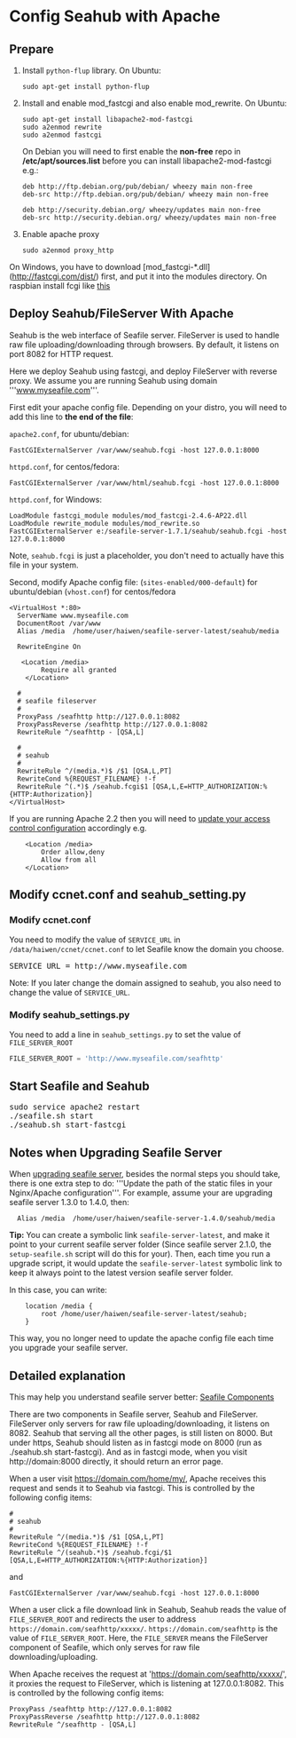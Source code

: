# Config Seahub with Apache

## Prepare

1. Install <code>python-flup</code> library. On Ubuntu:

    ```
    sudo apt-get install python-flup
    ```

2. Install and enable mod_fastcgi and also enable mod_rewrite. On Ubuntu:

    ```
    sudo apt-get install libapache2-mod-fastcgi
    sudo a2enmod rewrite
    sudo a2enmod fastcgi
    ```
   
    On Debian you will need to first enable the **non-free** repo in **/etc/apt/sources.list** before you can install libapache2-mod-fastcgi e.g.:
    
    ```
    deb http://ftp.debian.org/pub/debian/ wheezy main non-free
    deb-src http://ftp.debian.org/pub/debian/ wheezy main non-free

    deb http://security.debian.org/ wheezy/updates main non-free
    deb-src http://security.debian.org/ wheezy/updates main non-free
    ```
3. Enable apache proxy

    ```
    sudo a2enmod proxy_http
    ```

On Windows, you have to download  [mod_fastcgi-*.dll] (http://fastcgi.com/dist/) first, and put it into the modules directory.
On raspbian install fcgi like [this](http://raspberryserver.blogspot.co.at/2013/02/installing-lamp-with-fastcgi-php-fpm.html)
## Deploy Seahub/FileServer With Apache

Seahub is the web interface of Seafile server. FileServer is used to handle raw file uploading/downloading through browsers. By default, it listens on port 8082 for HTTP request.

Here we deploy Seahub using fastcgi, and deploy FileServer with reverse proxy. We assume you are running Seahub using domain '''www.myseafile.com'''.

First edit your apache config file. Depending on your distro, you will need to add this line to **the end of the file**:

`apache2.conf`, for ubuntu/debian:
```
FastCGIExternalServer /var/www/seahub.fcgi -host 127.0.0.1:8000
```

`httpd.conf`, for centos/fedora:
```
FastCGIExternalServer /var/www/html/seahub.fcgi -host 127.0.0.1:8000
```

`httpd.conf`, for Windows:
```
LoadModule fastcgi_module modules/mod_fastcgi-2.4.6-AP22.dll
LoadModule rewrite_module modules/mod_rewrite.so
FastCGIExternalServer e:/seafile-server-1.7.1/seahub/seahub.fcgi -host 127.0.0.1:8000

```


Note, `seahub.fcgi` is just a placeholder, you don't need to actually have this file in your system.

Second, modify Apache config file:
(`sites-enabled/000-default`) for ubuntu/debian
(`vhost.conf`) for centos/fedora

```
<VirtualHost *:80>
  ServerName www.myseafile.com
  DocumentRoot /var/www
  Alias /media  /home/user/haiwen/seafile-server-latest/seahub/media

  RewriteEngine On

   <Location /media>
        Require all granted
    </Location>

  #
  # seafile fileserver
  #
  ProxyPass /seafhttp http://127.0.0.1:8082
  ProxyPassReverse /seafhttp http://127.0.0.1:8082
  RewriteRule ^/seafhttp - [QSA,L]

  #
  # seahub
  #
  RewriteRule ^/(media.*)$ /$1 [QSA,L,PT]
  RewriteCond %{REQUEST_FILENAME} !-f
  RewriteRule ^(.*)$ /seahub.fcgi$1 [QSA,L,E=HTTP_AUTHORIZATION:%{HTTP:Authorization}]
</VirtualHost>
```

If you are running Apache 2.2 then you will need to [update your access control configuration](https://httpd.apache.org/docs/2.4/upgrading.html#access) accordingly e.g.

```
    <Location /media>
        Order allow,deny
        Allow from all
    </Location>
```

## Modify ccnet.conf and seahub_setting.py

### Modify ccnet.conf

You need to modify the value of <code>SERVICE_URL</code> in <code>/data/haiwen/ccnet/ccnet.conf</code>
to let Seafile know the domain you choose.

<pre>
SERVICE_URL = http://www.myseafile.com
</pre>

Note: If you later change the domain assigned to seahub, you also need to change the value of  <code>SERVICE_URL</code>.

### Modify seahub_settings.py

You need to add a line in <code>seahub_settings.py</code> to set the value of `FILE_SERVER_ROOT`

```python
FILE_SERVER_ROOT = 'http://www.myseafile.com/seafhttp'
```

## Start Seafile and Seahub

<pre>
sudo service apache2 restart
./seafile.sh start
./seahub.sh start-fastcgi
</pre>

## Notes when Upgrading Seafile Server

When [upgrading seafile server](upgrade.md), besides the normal steps you should take, there is one extra step to do: '''Update the path of the static files in your Nginx/Apache configuration'''. For example, assume your are upgrading seafile server 1.3.0 to 1.4.0, then:

```
  Alias /media  /home/user/haiwen/seafile-server-1.4.0/seahub/media
```

**Tip:**
You can create a symbolic link <code>seafile-server-latest</code>, and make it point to your current seafile server folder (Since seafile server 2.1.0, the <code>setup-seafile.sh</code> script will do this for your). Then, each time you run a upgrade script, it would update the <code>seafile-server-latest</code> symbolic link to keep it always point to the latest version seafile server folder.

In this case, you can write:

```
    location /media {
        root /home/user/haiwen/seafile-server-latest/seahub;
    }
```
This way, you no longer need to update the apache config file each time you upgrade your seafile server.


## Detailed explanation

This may help you understand seafile server better: [Seafile Components](../overview/components.md)

There are two components in Seafile server, Seahub and FileServer. FileServer only servers for raw file uploading/downloading, it listens on 8082. Seahub that serving all the other pages, is still listen on 8000. But under https, Seahub should listen as in fastcgi mode on 8000 (run as ./seahub.sh start-fastcgi). And as in fastcgi mode, when you visit  http://domain:8000 directly, it should return an error page.

When a user visit https://domain.com/home/my/, Apache receives this request and sends it to Seahub via fastcgi. This is controlled by the following config items:

    #
    # seahub
    #
    RewriteRule ^/(media.*)$ /$1 [QSA,L,PT]
    RewriteCond %{REQUEST_FILENAME} !-f
    RewriteRule ^/(seahub.*)$ /seahub.fcgi/$1 [QSA,L,E=HTTP_AUTHORIZATION:%{HTTP:Authorization}]

and

    FastCGIExternalServer /var/www/seahub.fcgi -host 127.0.0.1:8000


When a user click a file download link in Seahub, Seahub reads the value of `FILE_SERVER_ROOT` and redirects the user to address `https://domain.com/seafhttp/xxxxx/`. `https://domain.com/seafhttp` is the value of `FILE_SERVER_ROOT`. Here, the `FILE_SERVER` means the FileServer component of Seafile, which only serves for raw file downloading/uploading.

When Apache receives the request at 'https://domain.com/seafhttp/xxxxx/', it proxies the request to FileServer, which is listening at 127.0.0.1:8082. This is controlled by the following config items:

    ProxyPass /seafhttp http://127.0.0.1:8082
    ProxyPassReverse /seafhttp http://127.0.0.1:8082
    RewriteRule ^/seafhttp - [QSA,L]
